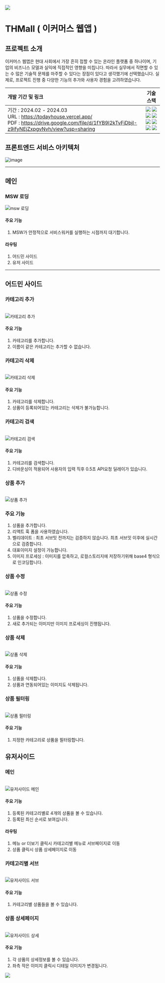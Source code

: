 <img src="https://capsule-render.vercel.app/api?type=waving&color=64d8fe&height=150&section=header" />

# THMall ( 이커머스 웹앱 )

## 프로젝트 소개
이커머스 웹앱은 현대 사회에서 가장 흔히 접할 수 있는 온라인 플랫폼 중 하나이며, 기업의 비즈니스 모델과 실익에 직접적인 영향을 미칩니다. 따라서 실무에서 직면할 수 있는 수 많은 기술적 문제를 마주할 수 있다는 장점이 있다고 생각했기에 선택했습니다. 실제로, 프로젝트 진행 중 다양한 기능의 추가와 사용자 경험을 고려하였습니다.

개발 기간 및 링크|기술 스택|
|:---|:---:|
|기간 : 2024.02 - 2024.03<br>URL : <https://todayhouse.vercel.app/><br>PDF : <https://drive.google.com/file/d/1fYB9I2kTvFjDbjI-z9ifyNEjZxpgvNvh/view?usp=sharing>|<img src="https://img.shields.io/badge/Javascript-000?style=flat-square&logo=javascript&logoColor=#F7DF1E"/> <img src="https://img.shields.io/badge/Typescript-000?style=flat-square&logo=typescript&logoColor=#3178C6"/> <img src="https://img.shields.io/badge/ReactJs-000?style=flat-square&logo=react&logoColor=#61DAFB"/> <img src="https://img.shields.io/badge/NextJs-000?style=flat-square&logo=nextdotjs&logoColor=#000000"/> <img src="https://img.shields.io/badge/ReactQuery-000?style=flat-square&logo=reactquery&logoColor=#FF4154"/> <img src="https://img.shields.io/badge/ReactHookForm-000?style=flat-square&logo=reacthookform&logoColor=#EC5990"/> <img src="https://img.shields.io/badge/Sass Module-000?style=flat-square&logo=Sass&logoColor=#CC6699"/> <img src="https://img.shields.io/badge/Msw-000?style=flat-square&logo=msw&logoColor=#E5122E"/>|

## 프론트엔드 서비스 아키텍처
![image](https://github.com/LogicRefinery/todayhouse/assets/96185872/1f2c6492-8932-4997-a586-1ce34730dbc5)

---

## 메인
### MSW 로딩<br>

![msw 로딩](https://github.com/LogicRefinery/todayhouse/assets/96185872/4d6e5a75-a349-4c83-b9d7-5c2cb95fe957)<br>

#### 주요 기능
1. MSW가 안정적으로 서비스워커를 실행하는 시점까지 대기합니다.
   
#### 라우팅
1. 어드민 사이드
2. 유저 사이드

---

## 어드민 사이드

### 카테고리 추가

<br>![카테고리 추가](https://github.com/LogicRefinery/todayhouse/assets/96185872/f1b2cfb4-58a2-4798-a934-d8cc3fb401ce)<br>

#### 주요 기능
1. 카테고리를 추가합니다.
2. 이름이 같은 카테고리는 추가할 수 없습니다.

### 카테고리 삭제

<br>![카테고리 삭제](https://github.com/LogicRefinery/todayhouse/assets/96185872/47bec07a-b3fe-45d8-bbf7-966036f36bdb)

#### 주요 기능
1. 카테고리를 삭제합니다.
2. 상품이 등록되어있는 카테고리는 삭제가 불가능합니다.

### 카테고리 검색

<br>![카테고리 검색](https://github.com/LogicRefinery/todayhouse/assets/96185872/253b5a57-bd30-45b9-9ea2-4c93fd1f57b9)<br>

#### 주요 기능
1. 카테고리를 검색합니다.
2. 디바운싱이 적용되어 사용자의 입력 직후 0.5초 API요청 딜레이가 있습니다.

### 상품 추가

<br>![상품 추가](https://github.com/LogicRefinery/todayhouse/assets/96185872/efddab80-3ad1-4ce8-8bba-0ed8fb8a829a)<br>

### 주요 기능
1. 상품을 추가합니다.
2. 리액트 훅 폼을 사용하였습니다.
3. 벨리데이트 : 최초 서브밋 전까지는 검증하지 않습니다. 최초 서브밋 이후에 실시간으로 검증합니다.
4. 대표이미지 설정이 가능합니다.
5. 이미지 프로세싱 : 이미지를 압축하고, 로컬스토리지에 저장하기위해 base4 형식으로 인코딩합니다.

### 상품 수정

<br>![상품 수정](https://github.com/LogicRefinery/todayhouse/assets/96185872/e02aa1c5-046a-40f2-b1b0-df5428657726)<br>

#### 주요 기능
1. 상품을 수정합니다.
2. 새로 추가되는 이미지만 이미지 프로세싱이 진행됩니다.

### 상품 삭제

<br>![상품 삭제](https://github.com/LogicRefinery/todayhouse/assets/96185872/2f138581-d964-444e-8c31-b41ba422d22f)<br>

#### 주요 기능
1. 상품을 삭제합니다.
2. 상품과 연동되어있는 이미지도 삭제됩니다.

### 상품 필터링

<br>![상품 필터링](https://github.com/LogicRefinery/todayhouse/assets/96185872/b778a912-34a8-412b-b1f5-26a3805d4dcf)<br>

#### 주요 기능
1. 지정한 카테고리로 상품을 필터링합니다.


## 유저사이드

### 메인

<br>![유저사이드 메인](https://github.com/LogicRefinery/todayhouse/assets/96185872/7d74ec86-ab62-473a-8622-f63b4786f8ff)<br>

#### 주요 기능
1. 등록된 카테고리별로 4개의 상품을 볼 수 있습니다.
2. 등록된 최신 순서로 보여십니다.

#### 라우팅
1. 메뉴 or 더보기 클릭시 카테고리별 메뉴로 서브페이지로 이동
2. 상품 클릭시 상품 상세페이지로 이동

### 카테고리별 서브

<br>![유저사이드 서브](https://github.com/LogicRefinery/todayhouse/assets/96185872/8b84f89d-1b01-4f87-a23b-9468ae8c2de0)<br>

#### 주요 기능
1. 카테고리별 상품들을 볼 수 있습니다.

### 상품 상세페이지

<br>![유저사이드 상세](https://github.com/LogicRefinery/todayhouse/assets/96185872/4e74dd5f-4de2-41b9-85d9-695266d3d722)<br>

#### 주요 기능
1. 각 상품의 상세정보를 볼 수 있습니다.
2. 좌측 작은 이미지 클릭시 디테일 이미지가 변경됩니다.





<img src="https://capsule-render.vercel.app/api?type=waving&color=64d8fe&height=150&section=footer" />
